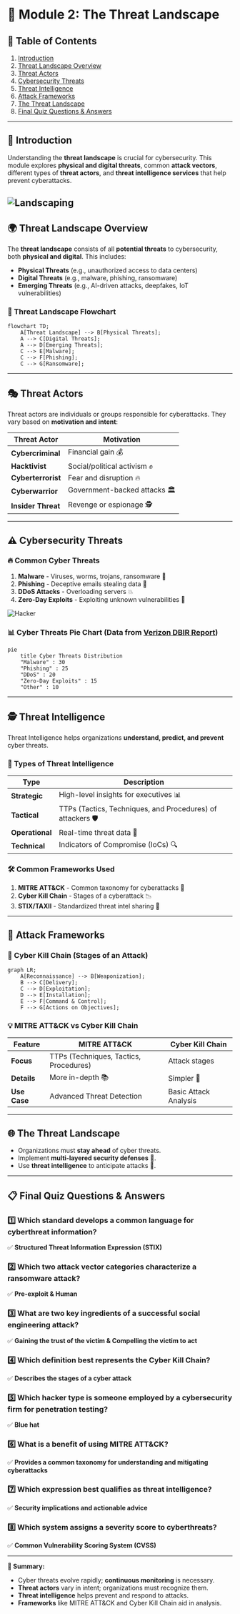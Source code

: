 # 📌 Module 2: The Threat Landscape

## 📖 Table of Contents
1. [Introduction](#introduction)
2. [Threat Landscape Overview](#threat-landscape-overview)
3. [Threat Actors](#threat-actors)
4. [Cybersecurity Threats](#cybersecurity-threats)
5. [Threat Intelligence](#threat-intelligence)
6. [Attack Frameworks](#attack-frameworks)
7. [The Threat Landscape](#the-threat-landscape)
8. [Final Quiz Questions & Answers](#final-quiz-questions--answers)

---

## 🔎 Introduction
Understanding the **threat landscape** is crucial for cybersecurity. This module explores **physical and digital threats**, common **attack vectors**, different types of **threat actors**, and **threat intelligence services** that help prevent cyberattacks.

![Landscaping](https://media.giphy.com/media/b4lh3Y5n4NH2VEhAH1/giphy.gif)
---

## 🌍 Threat Landscape Overview
The **threat landscape** consists of all **potential threats** to cybersecurity, both **physical and digital**. This includes:

- **Physical Threats** (e.g., unauthorized access to data centers)
- **Digital Threats** (e.g., malware, phishing, ransomware)
- **Emerging Threats** (e.g., AI-driven attacks, deepfakes, IoT vulnerabilities)

### 🔄 Threat Landscape Flowchart
```mermaid
flowchart TD;
    A[Threat Landscape] --> B[Physical Threats];
    A --> C[Digital Threats];
    A --> D[Emerging Threats];
    C --> E[Malware];
    C --> F[Phishing];
    C --> G[Ransomware];
```

---

## 🎭 Threat Actors
Threat actors are individuals or groups responsible for cyberattacks. They vary based on **motivation and intent**:

| Threat Actor | Motivation |
|-------------|-----------|
| **Cybercriminal** | Financial gain 💰 |
| **Hacktivist** | Social/political activism ✊ |
| **Cyberterrorist** | Fear and disruption 🔥 |
| **Cyberwarrior** | Government-backed attacks 🏛️ |
| **Insider Threat** | Revenge or espionage 🕵️ |

---

## ⚠️ Cybersecurity Threats
### 🔥 Common Cyber Threats
1. **Malware** - Viruses, worms, trojans, ransomware 🦠
2. **Phishing** - Deceptive emails stealing data 📩
3. **DDoS Attacks** - Overloading servers 💥
4. **Zero-Day Exploits** - Exploiting unknown vulnerabilities 🚨

![Hacker](https://media.giphy.com/media/3ohs83M0w7H0pP2Vj2/giphy.gif)

### 📊 Cyber Threats Pie Chart (Data from [Verizon DBIR Report](https://www.verizon.com/business/resources/reports/dbir/))
```mermaid
pie
    title Cyber Threats Distribution
    "Malware" : 30
    "Phishing" : 25
    "DDoS" : 20
    "Zero-Day Exploits" : 15
    "Other" : 10
```

---

## 🕵️ Threat Intelligence
Threat Intelligence helps organizations **understand, predict, and prevent** cyber threats.

### 🔹 Types of Threat Intelligence
| Type | Description |
|------|-------------|
| **Strategic** | High-level insights for executives 📊 |
| **Tactical** | TTPs (Tactics, Techniques, and Procedures) of attackers 🛡️ |
| **Operational** | Real-time threat data 🚀 |
| **Technical** | Indicators of Compromise (IoCs) 🔍 |

### 🛠️ Common Frameworks Used
1. **MITRE ATT&CK** - Common taxonomy for cyberattacks 🔗
2. **Cyber Kill Chain** - Stages of a cyberattack 📉
3. **STIX/TAXII** - Standardized threat intel sharing 📡

---

## 🎯 Attack Frameworks
### 🔄 Cyber Kill Chain (Stages of an Attack)
```mermaid
graph LR;
    A[Reconnaissance] --> B[Weaponization];
    B --> C[Delivery];
    C --> D[Exploitation];
    D --> E[Installation];
    E --> F[Command & Control];
    F --> G[Actions on Objectives];
```

### 💡 MITRE ATT&CK vs Cyber Kill Chain
| Feature | MITRE ATT&CK | Cyber Kill Chain |
|---------|--------------|----------------|
| **Focus** | TTPs (Techniques, Tactics, Procedures) | Attack stages |
| **Details** | More in-depth 📚 | Simpler 📑 |
| **Use Case** | Advanced Threat Detection | Basic Attack Analysis |

---

## 🌐 The Threat Landscape
- Organizations must **stay ahead** of cyber threats.
- Implement **multi-layered security defenses** 🔐.
- Use **threat intelligence** to anticipate attacks 🚀.

---

## 📋 Final Quiz Questions & Answers

### 1️⃣ Which standard develops a common language for cyberthreat information?
✅ **Structured Threat Information Expression (STIX)**

### 2️⃣ Which two attack vector categories characterize a ransomware attack?
✅ **Pre-exploit & Human**

### 3️⃣ What are two key ingredients of a successful social engineering attack?
✅ **Gaining the trust of the victim & Compelling the victim to act**

### 4️⃣ Which definition best represents the Cyber Kill Chain?
✅ **Describes the stages of a cyber attack**

### 5️⃣ Which hacker type is someone employed by a cybersecurity firm for penetration testing?
✅ **Blue hat**

### 6️⃣ What is a benefit of using MITRE ATT&CK?
✅ **Provides a common taxonomy for understanding and mitigating cyberattacks**

### 7️⃣ Which expression best qualifies as threat intelligence?
✅ **Security implications and actionable advice**

### 8️⃣ Which system assigns a severity score to cyberthreats?
✅ **Common Vulnerability Scoring System (CVSS)**

---

**📌 Summary:**
- Cyber threats evolve rapidly; **continuous monitoring** is necessary.
- **Threat actors** vary in intent; organizations must recognize them.
- **Threat intelligence** helps prevent and respond to attacks.
- **Frameworks** like MITRE ATT&CK and Cyber Kill Chain aid in analysis.
